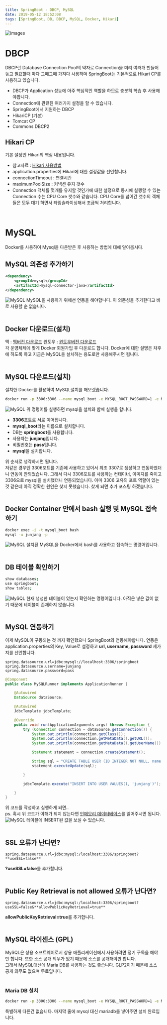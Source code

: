 ```yaml
---
title: SpringBoot - DBCP, MySQL
date: 2019-05-12 18:52:08
tags: [SpringBoot, DB, DBCP, MySQL, Docker, Hikari]
---
```


![images](/images/springboot/springboot.png)<br/>

# DBCP
DBCP란 Database Connection Pool의 약자로 Connection을 미리 여러개 만들어 놓고 필요할때 마다 그때그때 가져다 사용하며 SpringBoot는 기본적으로 Hikari CP를 사용하고 있습니다.
- DBCP가 Application 성능에 아주 핵심적인 역할을 하므로 충분히 학습 후 사용해야합니다.
- Connection에 관련된 여러가지 설정을 할 수 있습니다.
- SpringBoot에서 지원하는 DBCP
 - HikariCP​ (기본)
 - Tomcat CP
 - Commons DBCP2<br/>

## Hikari CP
기본 설정인 Hikari의 핵심 내용입니다.
- 참고자료 : [Hikari 사용방법](https://github.com/brettwooldridge/HikariCP#frequently-used)
- application.properties에 Hikari에 대한 설정값을 선언합니다.
- connectionTimeout : 연결시간
- maximumPoolSize : 커넥션 유지 갯수
 - Connection 객체를 몇개를 유지할 것인가에 대한 설정으로 동시에 실행할 수 있는 Connection 수는 CPU Core 갯수와 같습니다. CPU Core를 넘어간 갯수의 객체들은 모두 대기 하면서 타임슬라이싱해서 조금씩 처리합니다.<br/>
<br/>

# MySQL
Docker를 사용하여 Mysql을 다운받은 후 사용하는 방법에 대해 알아봅시다.<br/>

## MySQL 의존성 추가하기
```xml
<dependency>
    <groupId>mysql</groupId>
    <artifactId>mysql-connector-java</artifactId>
</dependency>
```
![MySQL](/images/springboot/mysql/mysql1.png) MySQL을 사용하기 위해선 연동을 해야합니다. 이 의존성을 추가한다고 바로 사용할 순 없습니다.<br/>
<br/>

## Docker 다운로드(설치)
맥 : [맥버전 다운로드](https://hub.docker.com/editions/community/docker-ce-desktop-mac)
윈도우 : [윈도우버전 다운로드](https://hub.docker.com/editions/community/docker-ce-desktop-windows) <br/>
각 운영체제에 맞게 Docker 회원가입 후 다운로드 합니다.
Docker에 대한 설명은 차후에 하도록 하고 지금은 MySQL을 설치하는 용도로만 사용해주시면 됩니다.<br/>
<br/>

## MySQL 다운로드(설치)
설치한 Docker를 활용하여 MySQL설치를 해보겠습니다.<br/>

```bash
docker run -p 3306:3306 --name mysql_boot -e MYSQL_ROOT_PASSWORD=1 -e MYSQL_DATABASE=springboot -e MYSQL_USER=junjang -e MYSQL_PASSWORD=pass -d mysql
```
![MySQL](/images/springboot/mysql/mysql2.png) 위 명령어를 실행하면 mysql을 설치와 함께 실행을 합니다.<br/>
- **3306**포트로 서로 이어집니다.
- **mysql_boot**라는 이름으로 설치합니다.
- DB는 **springboot**를 사용합니다.
- 사용자는 **junjang**입니다.
- 비밀번호는 **pass**입니다.
- **mysql**을 설치합니다.

위 순서로 생각하시면 됩니다.<br/>
저같은 경우엔 3306포트를 기존에 사용하고 있어서 최초 3307로 생성하고 연동하였더니 연동이 안되었습니다.
그래서 다시 3306포트를 사용하는 컨테이너, 이미지를 죽이고 3306으로 mysql을 설치했더니 연동되었습니다. 
아마 3306 고유의 포트 역할이 있는 것 같은데 아직 정확한 원인은 찾지 못했습니다.
찾게 되면 추가 포스팅 하겠습니다.<br/>
<br/>

## Docker Container 안에서 bash 실행 및 MySQL 접속하기
```bash
docker exec -i -t mysql_boot bash
mysql -u junjang -p
```
![MySQL](/images/springboot/mysql/mysql3.png) 설치된 MySQL을 Docker에서 bash를 사용하고 접속하는 명령어입니다.<br/>
<br/>

## DB 테이블 확인하기
```bash
show databases;
use springboot;
show tables;
```
![MySQL](/images/springboot/mysql/mysql4.png) 현재 생성한 테이블이 있는지 확인하는 명령어입니다.
아직은 넣은 값이 없기 때문에 테이블이 존재하지 않습니다.<br/>
<br/>

## MySQL 연동하기
이제 MySQL이 구동되는 것 까지 확인했으니 SpringBoot와 연동해야합니다. 
연동은 application.properties의 Key, Value로 설정하고 **url, username, password** 세가지를 선언합니다.<br/>
```
spring.datasource.url=jdbc:mysql://localhost:3306/springboot
spring.datasource.username=junjang
spring.datasource.password=pass
```
```java
@Component
public class MySQLRunner implements ApplicationRunner {

    @Autowired
    DataSource dataSource;

    @Autowired
    JdbcTemplate jdbcTemplate;

    @Override
    public void run(ApplicationArguments args) throws Exception {
        try (Connection connection = dataSource.getConnection()) {
            System.out.println(connection.getClass());
            System.out.println(connection.getMetaData().getURL());
            System.out.println(connection.getMetaData().getUserName());

            Statement statement = connection.createStatement();

            String sql = "CREATE TABLE USER (ID INTEGER NOT NULL, name VARCHAR(255), PRIMARY KEY (id))";
            statement.executeUpdate(sql);

        }

        jdbcTemplate.execute("INSERT INTO USER VALUES(1, 'junjang')");

    }
}
```
위 코드를 작성하고 실행하게 되면..<br/>
ps. 혹시 위 코드가 이해가 되지 않는다면 [인메모리 데이터베이스](https://junjangsee.github.io/2019/05/12/spring/spring-23/)를 읽어주시면 됩니다.<br/>
![MySQL](/images/springboot/mysql/mysql5.png) 테이블에 INSERT된 값을 보실 수 있습니다.<br/>
<br/>

## SSL 오류가 난다면?
```
spring.datasource.url=jdbc:mysql:/localhost:3306/springboot?**useSSL=false** 
```
**?useSSL=false**를 추가합니다.
<br/>
<br/>

## Public Key Retrieval is not allowed 오류가 난다면?
```
spring.datasource.url=jdbc:mysql:/localhost:3306/springboot?useSSL=false&**allowPublicKeyRetrieval=true**
```
**allowPublicKeyRetrieval=true**를 추가합니다.<br/>
<br/>

## MySQL 라이센스 (GPL)
MySQL은 상용 소프트웨어로서 상용 애플리케이션에서 사용하려면 정기 구독을 해야만 합니다. 또한 소스 공개 의무가 있기 때문에 소스를 공개해야만 합니다.<br/>
그래서 MySQL대신에 Maria DB를 사용하는 것도 좋습니다.
GLP2이기 때문에 소스 공개 의무도 없으며 무료입니다.<br/>
<br/>

### Maria DB 설치
```bash
docker run -p 3306:3306 --name mysql_boot -e MYSQL_ROOT_PASSWORD=1 -e MYSQL_DATABASE=springboot -e MYSQL_USER=junjang -e MYSQL_PASSWORD=pass -d mariadb
```
특별하게 다른건 없습니다. 마지막 줄에 mysql 대신 mariadb를 넣어주면 설치 완료입니다.<br/>